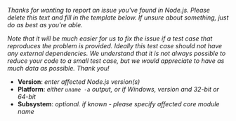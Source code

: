 _Thanks for wanting to report an issue you've found in Node.js. Please delete
this text and fill in the template below. If unsure about something, just do as
best as you're able._

_Note that it will be much easier for us to fix the issue if a test case that
reproduces the problem is provided. Ideally this test case should not have any
external dependencies. We understand that it is not always possible to reduce
your code to a small test case, but we would appreciate to have as much data as
possible. Thank you!_

* **Version**: _enter affected Node.js version(s)_
* **Platform**: _either `uname -a` output, or if Windows, version and 32-bit or
  64-bit_
* **Subsystem**: _optional. if known - please specify affected core module name_
